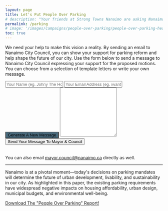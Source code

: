 ```yaml
---
layout: page
title: Let's Put People Over Parking
# description: "Your friends at Strong Towns Nanaimo are asking Nanaimo City Council and Staff to put #PeopleOverParking. It's time to rethink our parking mandates and create a more sustainable, equitable, and vibrant city. Learn more about our proposal and how you can help make it a reality."
permalink: /parking
# image: '/images/campaigns/people-over-parking/people-over-parking-header.png'
toc: true
---
```


We need your help to make this vision a reality. By sending an email to Nanaimo City Council, you can show your support for parking reform and help shape the future of our city. Use the form below to send a message to Nanaimo City Council expressing your support for the proposed motions. You can choose from a selection of template letters or write your own message.

<form style="margin-bottom: 32px;" >
    <input type="hidden" class="campaign-input" name="_subject" id="_subject" name="_subject">
    <input type="hidden" class="campaign-input" name="_from" id="_from" name="_from">
    <input class="campaign-input" type="text" id="name" name="name" placeholder="Your Name (eg. Johny The Housing Activist)" required>
    <input class="campaign-input" type="email" id="email" name="email" placeholder="Your Email Address (eg. iwanthousing@gmail.com)" required>
    <select style="display:none;visibility:hidden;" id="template" name="template" required>
        <option value="">-- Select a template --</option>
        <option value="template1">Template 1</option>
        <option value="template2">Template 2</option>
        <option value="template3">Template 3</option>
        <option value="template4">Template 4</option>
        <option value="template5">Template 5</option>
        <option value="template6">Template 6</option>
        <option value="template7">Template 7</option>
        <option value="template8">Template 8</option>
        <option value="template9">Template 9</option>
        <option value="template10">Template 10</option>
        <option value="template11">Template 11</option>
        <option value="template12">Template 12</option>
        <option value="template13">Template 13</option>
        <option value="template14">Template 14</option>
        <option value="template15">Template 15</option>
        <option value="template16">Template 16</option>
        <option value="template17">Template 17</option>
        <option value="template18">Template 18</option>
        <option value="template19">Template 19</option>
        <option value="template20">Template 20</option>
        <option value="template21">Template 21</option>
    </select>
    <button style="background-color: #48687a;" class="campaign-submit" type="button" id="randomizeBtn">Generate A New Message</button>
    <input type="hidden" name="_to" value="michael@bassi.li">
    <textarea class="campaign-message" id="message" name="message" rows="10" required></textarea>
    <button class="campaign-submit" type="submit">Send Your Message To Mayor & Council</button>
    <input type="hidden" name="_captcha" value="false">
</form>

<script>
  const templateLetters = {
    template1: "Mayor and Council, eliminating mandatory parking requirements is crucial to solving Nanaimo's housing crisis. These mandates inflate development costs by forcing developers to dedicate valuable land to parking instead of much-needed housing. Without them, builders could provide more units, increasing housing supply and making homes more affordable. Parking mandates hinder the construction of affordable and diverse housing options, so by abolishing them, we can create more livable, affordable communities for all. Thank you for your time, and I urge you to seriously consider this proposal for the benefit of Nanaimo’s future.",
    template2: "I urge you to support Strong Towns Nanaimo's call to abolish parking mandates because they create unnecessary obstacles for small businesses. Entrepreneurs already struggle with high startup costs, and parking requirements only add to the financial burden. By requiring parking spaces that often go unused, we make it harder for local businesses to open and operate, especially in dense, walkable neighbourhoods. Removing these barriers will make it easier for local businesses to thrive and create a more vibrant local economy. Thank you for considering this important change that will empower Nanaimo’s small business community.",
    template3: "Our city’s valuable land is being wasted on empty parking lots, and that’s why I support abolishing parking mandates. These vast, unused spaces contribute little to the community, while they could instead be used for housing, green spaces, or local businesses. Eliminating parking mandates will free up land for more productive and engaging purposes, fostering a more walkable, community-focused urban environment that benefits all residents. Thank you for your time, and I hope you will give this proposal thoughtful consideration for the future of our city.",
    template4: "I believe that abolishing parking mandates is essential for fostering local economic growth. By requiring excessive parking, we reduce the space available for shops, housing, and other productive uses that would generate more economic activity. This hurts local businesses and limits opportunities for economic development. Removing these mandates will allow land to be used more efficiently, creating vibrant urban areas that attract businesses and residents alike. Thank you for considering this important step toward a more dynamic and prosperous Nanaimo.",
    template5: "I believe parking mandates are stifling Nanaimo’s potential, which is why I support their removal. By forcing developers to prioritize parking, we limit their ability to create diverse, human-centered developments. These requirements result in more concrete and less community space, reducing the vibrancy and character of our city. By removing parking mandates, we can encourage innovative, people-oriented urban design that makes Nanaimo a more inviting and economically productive place to live. Thank you for your time and dedication to improving our community, and I hope you will consider this important proposal.",
    template6: "I stand with Strong Towns Nanaimo in advocating for the removal of parking mandates because they make housing less affordable. When developers are required to include parking, the added costs are passed on to tenants and homebuyers, making homes more expensive for everyone. This is especially problematic for those who don’t even own cars. Removing these mandates would help reduce housing costs and provide more equitable access to affordable housing across the city. Thank you for your time, and I encourage you to consider this positive change for our growing community.",
    template7: "I support abolishing parking mandates because they encourage unnecessary car dependency. By requiring parking in every development, we reinforce the idea that cars are the default mode of transportation. This undermines efforts to promote alternative, more sustainable transportation options like public transit, cycling, and walking. Eliminating these mandates will help create a city that supports more sustainable, healthier ways of getting around, reducing congestion and pollution. Thank you for considering this change that will make Nanaimo a greener, more livable city.",
    template8: "Parking mandates are holding back infill development in Nanaimo, and that’s why I believe they should be abolished. These requirements make it harder to build in established neighbourhoods, where space is already limited. Instead of using land for more housing or businesses, developers are forced to provide parking. Abolishing parking mandates will allow for smarter, more efficient infill development, which is critical to meeting our city’s growing housing needs while reducing sprawl. Thank you for your time, and I encourage you to consider this smart, forward-thinking proposal.",
    template9: "Nanaimo’s future should prioritize people, not cars, which is why I support removing parking mandates. These mandates lead to parking lots that take up valuable land that could be better used for parks, public spaces, or affordable housing. By eliminating parking requirements, we can repurpose this land for community-focused spaces that promote social interaction, improve quality of life, and make our city more livable. Thank you for your time, and I hope you will consider this proposal that prioritizes the needs of our community.",
    template10: "Parking mandates contribute to urban sprawl, and I believe they should be abolished to create a more sustainable Nanaimo. When parking is prioritized over people, developers are forced to build outward, increasing distances between housing, jobs, and services. This leads to a car-dependent city, higher infrastructure costs, and less walkability. By eliminating parking mandates, we can encourage denser, more sustainable development that benefits the entire community, both economically and environmentally. Thank you for considering this proposal, which will help create a more connected and sustainable city.",
    template12: "Mayor and Council, I fully support the removal of parking mandates as they make it more difficult to develop affordable housing. When developers are required to build parking spaces, it drives up construction costs and takes away land that could be used for housing. With fewer parking mandates, we can create more housing units, helping to address the housing shortage in Nanaimo. By reducing this burden, we can make it easier for people of all income levels to find a place to live. Thank you for your time, and I hope you consider this proposal to make housing more accessible for all.",
    template13: "I believe abolishing parking mandates is a crucial step toward encouraging local entrepreneurship. Small businesses often operate on limited budgets, and mandatory parking spaces increase their overhead costs significantly. Many businesses don’t need as much parking as the mandates require, and the land could be better used to expand their services or enhance the customer experience. By removing these requirements, Nanaimo can foster a more business-friendly environment. Thank you for your time, and I urge you to consider this change for the benefit of local businesses.",
    template14: "Mayor and Council, eliminating mandatory parking requirements will create more opportunities for thoughtful urban development. Parking lots often sit empty, contributing nothing to the surrounding community. Instead, this land could be used for housing, parks, or public spaces that benefit residents. Reducing parking mandates will allow developers to make better use of available land, creating vibrant, mixed-use areas that enhance the quality of life in Nanaimo. Thank you for your time and for considering this forward-thinking approach to urban planning.",
    template15: "I strongly support the removal of parking mandates because they disproportionately affect people who do not drive. Many residents rely on public transit, walking, or biking as their primary modes of transportation. Yet, they are still burdened by the costs of parking that they do not use. Removing these mandates will make housing more affordable for everyone, especially those who don’t own cars. Thank you for your time, and I hope you will consider this equitable policy change for a more inclusive Nanaimo.",
    template16: "I support the removal of parking mandates because they limit our ability to create pedestrian-friendly neighbourhoods. Parking lots dominate urban spaces, making them less inviting and harder to navigate on foot. By eliminating these mandates, we can prioritize walkability, public spaces, and transit access. This shift would make Nanaimo a more livable, vibrant city, where people can enjoy their neighbourhoods without being forced to rely on cars. Thank you for your time, and I encourage you to support this important step toward a more walkable city.",
    template17: "Removing parking mandates is essential for promoting more sustainable transportation options in Nanaimo. When we require parking spaces in all developments, we make car use the default mode of transportation. However, many residents want to rely more on public transit, cycling, or walking. Eliminating parking mandates will encourage more sustainable habits and reduce our city’s environmental footprint. Thank you for your time, and I hope you will consider this environmentally responsible proposal.",
    template18: "Mayor and Council, I support Strong Towns Nanaimo’s call to abolish parking mandates because they limit the density of development in our city. Parking requirements mean developers have to spread out their projects to accommodate cars, rather than focusing on building up and using land efficiently. By removing parking mandates, we can encourage denser, more efficient developments that support a broader range of housing options and make better use of infrastructure. Thank you for considering this critical change for a more efficient and inclusive city.",
    template19: "I believe parking mandates should be abolished because they prioritize cars over the needs of the community. Large parking lots create urban spaces that are dominated by vehicles rather than people, making neighbourhoods less walkable and less engaging. By removing these mandates, we can reclaim urban spaces for people, creating more parks, plazas, and community-focused areas that benefit everyone. Thank you for your time, and I urge you to consider this important shift toward a people-first urban design.",
    template20: "I support abolishing parking mandates because they are a financial burden on developers and homebuyers alike. The costs of creating parking spaces are ultimately passed on to consumers, making both housing and commercial space more expensive. This is an unnecessary burden, especially in areas where many residents may not need parking at all. By removing these mandates, we can lower costs and make housing and businesses more accessible. Thank you for your time, and I hope you consider this proposal to create a more affordable Nanaimo.",
    template21: "Mayor and Council, I strongly support the elimination of parking mandates because they do not align with our city's sustainability goals. Requiring parking in every development encourages more driving and makes it harder for people to choose greener transportation options. Removing parking mandates would send a clear signal that Nanaimo is committed to creating a sustainable future by promoting alternatives to car travel. Thank you for your time, and I hope you will support this environmentally conscious proposal to help build a more sustainable city.",
  };
  const templateSelect = document.getElementById('template');
  const messageTextarea = document.getElementById('message');
  const randomizeBtn = document.getElementById('randomizeBtn');
  function setRandomTemplate() {
    const templateKeys = Object.keys(templateLetters);
    const randomKey = templateKeys[Math.floor(Math.random() * templateKeys.length)];
    templateSelect.value = randomKey;
    messageTextarea.value = templateLetters[randomKey];
  }
  window.onload = setRandomTemplate;
  templateSelect.addEventListener('change', function() {
    const selectedTemplate = this.value;
    messageTextarea.value = templateLetters[selectedTemplate] || '';
  });
  randomizeBtn.addEventListener('click', setRandomTemplate);
  document.querySelector('form').addEventListener('submit', function() {
        var name = document.getElementById('name').value;
        var email = document.getElementById('email').value;
        var message = document.getElementById('message').value;
        var subject = name + " - Support for People Over Parking";
        window.location.href = "mailto:mayor.council@nanaimo.ca?subject=" + encodeURIComponent(subject) + "&body=" + encodeURIComponent(message);
    });
</script>

You can also email [mayor.council@nanaimo.ca](mailto:mayor.council@nanaimo.ca) directly as well.

***

Nanaimo is at a pivotal moment—today's decisions on parking mandates will determine the future of urban development, livability, and sustainability in our city. As highlighted in this paper, the existing parking requirements have widespread negative impacts on housing affordability, urban design, municipal budgets, and environmental well-being.

<div style="margin-bottom:32px;">
<a target="_blank" href="/reports/people-over-parking-2024-09-01.pdf">
  <div style="height:100%;z-index: 10;border-radius: 60px !important;" id="parking-victoria-button">
    <div class="parking_banner_bg lazy loaded" data-bg="" data-ll-status="entered">
      <div id="parking_banner_text">
        Download The "People Over Parking" Report!
      </div>
    </div>
  </div>
</a>
</div>

Nanaimo has already solved the housing crisis… _for cars_. Strong Towns Nanaimo & friends are asking Nanaimo City Council and Staff to put people over parking.

- [What The Heck Are Mandatory Parking Requirements And Why Are They So Bad?](#what-the-heck-are-mandatory-parking-requirements-and-why-are-they-so-bad)
- [Our Proposal For Parking Reform In Nanaimo](#our-proposal-for-parking-reform-in-nanaimo)
- [See Where Parking Reform Has Already Happened](#see-where-parking-reform-has-already-happened)
- [Words From Community Supporters Our Proposal](#hear-from-groups-in-nanaimo-and-beyond-that-support-our-proposal-for-parking-reform)
- [Read Letters Of Support For Our Proposal](#read-letters-of-support-for-our-proposal)

# What The Heck Are Mandatory Parking Requirements And Why Are They So Bad?

Parking mandates are regulations that require developers to provide a certain number of parking spaces for each new building they construct. These requirements are intended to ensure that there is enough parking available for residents, customers, and employees. However, they often result in an overabundance of parking, which can have negative consequences for urban development, housing affordability, and the environment. Municipal parking requirements were initially implemented in a time when personal automobiles were assumed to be the best and primary mode of transportation.

> “The right to access every building in a city by private motorcar in an age when everyone owns such a vehicle, is actually the right to destroy the city.” &mdash; Lewis Mumford, 1961

We have learned much about equity, finance, and the environment since those days and it is clear—parking minimums are a subsidy to the automobile which comes as a detriment to nearly everyone in society, including those who drive them. Parking minimums were created with the specific intent to alleviate on-street parking congestion. Ultimately, however, these regulations have resulted in an overabundance of parking infrastructure, leading to a host of urban planning challenges. By embracing reform, we have the opportunity to create a more equitable, economically robust, and environmentally sustainable Nanaimo. The time to act is now, and with the support of policymakers, planners, and the community, we can build a city that truly reflects our shared values and aspirations. 

![Our contribution to Park(ing) Day 2024. Strong Towns Nanaimo transformed a single parking space into an outdoor living room, complete with a TV, seating, board games, Twister, and more! (Strong Towns Nanaimo)](/images/campaigns/people-over-parking/parking-day-1.jpg){:loading="lazy"}
*Our contribution to Park(ing) Day 2024. Strong Towns Nanaimo transformed a single parking space into an outdoor living room, complete with a TV, seating, board games, Twister, and more! (Strong Towns Nanaimo)*


## Our Proposal For Parking Reform In Nanaimo

Two draft proposals for parking reform are being brought to the Governance and Priorities Committee. The two proposals are:

- Motion to change the word “required” to “recommended” in Section 7.3.3 Off-Street Parking Regulations Bylaw 2018 No. 7266, **OR**...
- Motion to expand section 7.3.(i) of the Off-Street Parking Regulations Bylaw 2018 No. 7266.03. (Transit- Oriented Areas) to cover all reliable and regular bus stops (defined by BC Transit as services of “at least 30 minutes at peak commute times.”) Source: RDN Transit Future Plan 2022.

These motions independently seek to rectify the adverse impacts of our current parking provisions and foster sustainable, equitable, beautiful, and prosperous urban development in our beloved city.

![We have allowed our city to be dominated by auto-oriented uses, leading to unpleasant, dangerous, and unproductive urban spaces. Our off-street parking bylaws have been built to favour stip malls over vibrant urban areas. (Google Maps)](/images/campaigns/people-over-parking/woodgrove-parking-1.png){:loading="lazy"}
*We have allowed our city to be dominated by auto-oriented uses, leading to unpleasant, dangerous, and unproductive urban spaces. Our off-street parking bylaws have been built to favour stip malls over vibrant urban areas. (Google Maps)*

## See Where Parking Reform Has Already Happened

While to many Canadians and residents of Nanaimo, market-controlled parking might seem unthinkable, Parking reform is anything but new. Below is a map of all cities in North America that have removed their parking mandates or relaxed their parking requirements city-wide.

<div style="border: 1px solid var(--border-second-color) !important;box-shadow: 0 0 30px rgba(0,0,0,.3);margin-bottom: 32px;border-radius: 10px;">
    <iframe src="https://parkingreform.org/mandates-map" width="100%" height="100%"></iframe>
</div>

Parking reform isn’t fringe–momentum is building across North America for change. Canadian cities as large as Toronto, O.N. (population 2,794,356) to towns as small as Lunenburg, N.S. (population 2,263) have discovered the potential that eliminating parking mandates holds.

## Hear From Groups In Nanaimo And Beyond That Support Our Proposal For Parking Reform

We are proud to have the support of dozens of organizations and individuals from Nanaimo and across North America. We are grateful for their support and look forward to working with them to make our vision a reality. Here are some quotes from groups that have endorsed our proposal:

> "Adam Smith invented the invisible hand, but city planners seem to prefer the hiding hand. Minimum parking requirements hide the cost of parking in higher prices for everything else. Most of us don’t know it, but we all pay for free parking." &mdash; Donald Shoup

> "Parking requirements limit the feasibility of Small-Scale, Multi-Unit Homes by reducing available space for liveable areas. The result of this is unnecessarily inflated housing costs. By providing flexibility around parking, the city allows both industry and homebuyers to make their own decisions on the tradeoffs between parking, living space, and affordability." &mdash; Small Housing BC

> "Parking minimums add significant expense to new housing. Surface parking requires homebuilders to purchase more land or build fewer units, while underground parking can cost as much as $120k per stall. These costs are passed down to the eventual owners orrenters of these buildings,regardless of their vehicle storage needs." &mdash; More Homes Canada

> "Strong Towns Nanaimo has identified a profound disincentive for infill development and we support their efforts to recommend changes to this anachronistic bylaw." &mdash; Masthead Properties

> "While vast amounts of free parking might seem like a benefit, it's not free at all. The cost is borne by everyone, and it's a cost that your city, especially in its current budgetary situation, can ill afford." &mdash; Charles Marohn, Strong Towns

We've met with developers, architects, planners, and other stakeholders to discuss the benefits of parking reform. We've also hosted community events to raise awareness about the issue and build support for our proposal. We are confident that with the support of these groups and individuals, we can make parking reform a reality in Nanaimo. **Builders, business owners and residents alike all agree: it's time to put people over parking.**

## Read Letters Of Support For Our Proposal

We have received letters of support from a variety of organizations and individuals who believe in the importance of parking reform. Some of these letters are included below:

- 🏠 [Small Housing BC](/documents/campaigns/parking/small-housing-bc-letter-of-support-for-parking-reform.pdf) - Submitted on September 20th, 2024
- 🏙️ [More Homes Canada](/documents/campaigns/parking/more-homes-canada-letter-of-support-for-parking-reform.pdf) - Submitted on September 14th, 2024
- 🚲 [Strong Towns (US)](/documents/campaigns/parking/strong-towns-letter-of-support-for-parking-reform.pdf) - Submitted on September 11th, 2024

We are grateful for the support of these organizations and look forward to working with them to make parking reform a reality in Nanaimo. Note that these letters are just a small sample of the many organizations and individuals who have endorsed our proposal. We are proud to have the support of so many diverse groups and individuals who share our vision for a more sustainable, equitable, and vibrant Nanaimo. However, not all letters of support are public, and some _organizations have requested that their support remain private_.

***